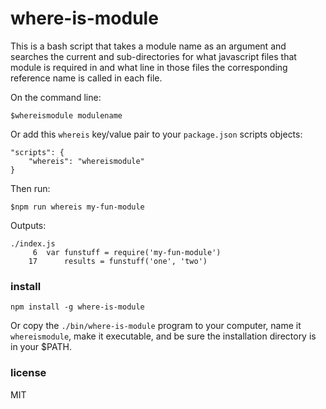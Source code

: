 # where-is-module

This is a bash script that takes a module name as an argument and searches the current and
sub-directories for what javascript files that module is required in and what line in those 
files the corresponding reference name is called in each file.

On the command line:
```
$whereismodule modulename
```

Or add this `whereis` key/value pair to your `package.json` scripts objects:
```
"scripts": {
    "whereis": "whereismodule"
}
```

Then run:
```
$npm run whereis my-fun-module
```

Outputs:
```
./index.js
     6  var funstuff = require('my-fun-module')
    17      results = funstuff('one', 'two')
```

### install

`npm install -g where-is-module`

Or copy the `./bin/where-is-module` program to your computer, name it `whereismodule`, make it 
executable, and be sure the installation directory is in your $PATH.

### license

MIT
